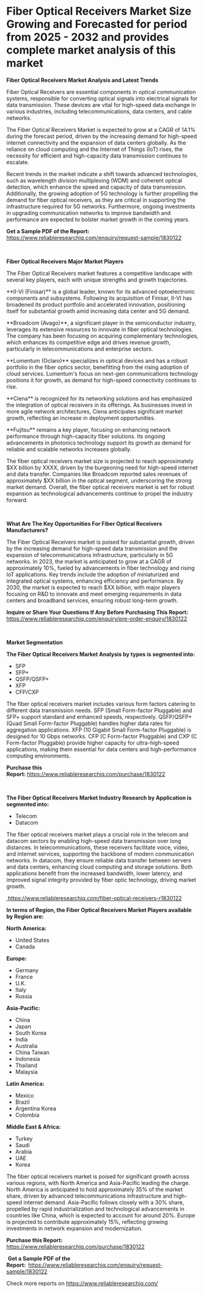 <p><h1>Fiber Optical Receivers Market Size Growing and Forecasted for period from 2025 - 2032 and provides complete market analysis of this market</h1></p><p><strong>Fiber Optical Receivers Market Analysis and Latest Trends</strong></p>
<p><p>Fiber Optical Receivers are essential components in optical communication systems, responsible for converting optical signals into electrical signals for data transmission. These devices are vital for high-speed data exchange in various industries, including telecommunications, data centers, and cable networks.</p><p>The Fiber Optical Receivers Market is expected to grow at a CAGR of 14.1% during the forecast period, driven by the increasing demand for high-speed internet connectivity and the expansion of data centers globally. As the reliance on cloud computing and the Internet of Things (IoT) rises, the necessity for efficient and high-capacity data transmission continues to escalate.</p><p>Recent trends in the market indicate a shift towards advanced technologies, such as wavelength division multiplexing (WDM) and coherent optical detection, which enhance the speed and capacity of data transmission. Additionally, the growing adoption of 5G technology is further propelling the demand for fiber optical receivers, as they are critical in supporting the infrastructure required for 5G networks. Furthermore, ongoing investments in upgrading communication networks to improve bandwidth and performance are expected to bolster market growth in the coming years.</p></p>
<p><strong>Get a Sample PDF of the Report:&nbsp;</strong> <a href="https://www.reliableresearchiq.com/enquiry/request-sample/1830122?utm_campaign=3058&utm_medium=2&utm_source=Github&utm_content=ia&utm_term=06042025&utm_id=fiber-optical-receivers">https://www.reliableresearchiq.com/enquiry/request-sample/1830122</a></p>
<p>&nbsp;</p>
<p><strong>Fiber Optical Receivers Major Market Players</strong></p>
<p><p>The Fiber Optical Receivers market features a competitive landscape with several key players, each with unique strengths and growth trajectories. </p><p>**II-VI (Finisar)** is a global leader, known for its advanced optoelectronic components and subsystems. Following its acquisition of Finisar, II-VI has broadened its product portfolio and accelerated innovation, positioning itself for substantial growth amid increasing data center and 5G demand.</p><p>**Broadcom (Avago)**, a significant player in the semiconductor industry, leverages its extensive resources to innovate in fiber optical technologies. The company has been focusing on acquiring complementary technologies, which enhances its competitive edge and drives revenue growth, particularly in telecommunications and enterprise sectors.</p><p>**Lumentum (Oclaro)** specializes in optical devices and has a robust portfolio in the fiber optics sector, benefitting from the rising adoption of cloud services. Lumentum's focus on next-gen communications technology positions it for growth, as demand for high-speed connectivity continues to rise.</p><p>**Ciena** is recognized for its networking solutions and has emphasized the integration of optical receivers in its offerings. As businesses invest in more agile network architectures, Ciena anticipates significant market growth, reflecting an increase in deployment opportunities.</p><p>**Fujitsu** remains a key player, focusing on enhancing network performance through high-capacity fiber solutions. Its ongoing advancements in photonics technology support its growth as demand for reliable and scalable networks increases globally.</p><p>The fiber optical receivers market size is projected to reach approximately $XX billion by XXXX, driven by the burgeoning need for high-speed internet and data transfer. Companies like Broadcom reported sales revenues of approximately $XX billion in the optical segment, underscoring the strong market demand. Overall, the fiber optical receivers market is set for robust expansion as technological advancements continue to propel the industry forward.</p></p>
<p>&nbsp;</p>
<p><strong>What Are The Key Opportunities For Fiber Optical Receivers Manufacturers?</strong></p>
<p><p>The Fiber Optical Receivers market is poised for substantial growth, driven by the increasing demand for high-speed data transmission and the expansion of telecommunications infrastructure, particularly in 5G networks. In 2023, the market is anticipated to grow at a CAGR of approximately 10%, fueled by advancements in fiber technology and rising IoT applications. Key trends include the adoption of miniaturized and integrated optical systems, enhancing efficiency and performance. By 2030, the market is expected to reach $XX billion, with major players focusing on R&D to innovate and meet emerging requirements in data centers and broadband services, ensuring robust long-term growth.</p></p>
<p><strong>Inquire or Share Your Questions If Any Before Purchasing This Report:</strong> <a href="https://www.reliableresearchiq.com/enquiry/pre-order-enquiry/1830122?utm_campaign=3058&utm_medium=2&utm_source=Github&utm_content=ia&utm_term=06042025&utm_id=fiber-optical-receivers">https://www.reliableresearchiq.com/enquiry/pre-order-enquiry/1830122</a></p>
<p>&nbsp;</p>
<p><strong>Market Segmentation</strong></p>
<p><strong>The Fiber Optical Receivers Market Analysis by types is segmented into:</strong></p>
<p><ul><li>SFP</li><li>SFP+</li><li>QSFP/QSFP+</li><li>XFP</li><li>CFP/CXP</li></ul></p>
<p><p>The fiber optical receivers market includes various form factors catering to different data transmission needs. SFP (Small Form-factor Pluggable) and SFP+ support standard and enhanced speeds, respectively. QSFP/QSFP+ (Quad Small Form-factor Pluggable) handles higher data rates for aggregation applications. XFP (10 Gigabit Small Form-factor Pluggable) is designed for 10 Gbps networks. CFP (C Form-factor Pluggable) and CXP (C Form-factor Pluggable) provide higher capacity for ultra-high-speed applications, making them essential for data centers and high-performance computing environments.</p></p>
<p><strong>Purchase this Report:&nbsp;</strong><a href="https://www.reliableresearchiq.com/purchase/1830122?utm_campaign=3058&utm_medium=2&utm_source=Github&utm_content=ia&utm_term=06042025&utm_id=fiber-optical-receivers">https://www.reliableresearchiq.com/purchase/1830122</a></p>
<p>&nbsp;</p>
<p><strong>The Fiber Optical Receivers Market Industry Research by Application is segmented into:</strong></p>
<p><ul><li>Telecom</li><li>Datacom</li></ul></p>
<p><p>The fiber optical receivers market plays a crucial role in the telecom and datacom sectors by enabling high-speed data transmission over long distances. In telecommunications, these receivers facilitate voice, video, and internet services, supporting the backbone of modern communication networks. In datacom, they ensure reliable data transfer between servers and data centers, enhancing cloud computing and storage solutions. Both applications benefit from the increased bandwidth, lower latency, and improved signal integrity provided by fiber optic technology, driving market growth.</p></p>
<p><a href="https://www.reliableresearchiq.com/fiber-optical-receivers-r1830122?utm_campaign=3058&utm_medium=2&utm_source=Github&utm_content=ia&utm_term=06042025&utm_id=fiber-optical-receivers">&nbsp;https://www.reliableresearchiq.com/fiber-optical-receivers-r1830122</a></p>
<p><strong>In terms of Region, the Fiber Optical Receivers Market Players available by Region are:</strong></p>
<p>
    <p> <strong> North America: </strong>
        <ul>
            <li>United States</li>
            <li>Canada</li>
        </ul>
        </p> 
    <p> <strong> Europe: </strong>
        <ul>
            <li>Germany</li>
            <li>France</li>
            <li>U.K.</li>
            <li>Italy</li>
            <li>Russia</li>
        </ul>
        </p> 
    <p> <strong> Asia-Pacific: </strong>
        <ul>
            <li>China</li>
            <li>Japan</li>
            <li>South Korea</li>
            <li>India</li>
            <li>Australia</li>
            <li>China Taiwan</li>
            <li>Indonesia</li>
            <li>Thailand</li>
            <li>Malaysia</li>
        </ul>
        </p> 
    <p> <strong> Latin America: </strong>
        <ul>
            <li>Mexico</li>
            <li>Brazil</li>
            <li>Argentina Korea</li>
            <li>Colombia</li>
        </ul>
        </p> 
    <p> <strong> Middle East & Africa: </strong>
        <ul>
            <li>Turkey</li>
            <li>Saudi</li>
            <li>Arabia</li>
            <li>UAE</li>
            <li>Korea</li>
        </ul>
    </p>
    </p>
<p><p>The fiber optical receivers market is poised for significant growth across various regions, with North America and Asia-Pacific leading the charge. North America is anticipated to hold approximately 35% of the market share, driven by advanced telecommunications infrastructure and high-speed internet demand. Asia-Pacific follows closely with a 30% share, propelled by rapid industrialization and technological advancements in countries like China, which is expected to account for around 20%. Europe is projected to contribute approximately 15%, reflecting growing investments in network expansion and modernization.</p></p>
<p><strong>Purchase this Report: </strong><a href="https://www.reliableresearchiq.com/purchase/1830122?utm_campaign=3058&utm_medium=2&utm_source=Github&utm_content=ia&utm_term=06042025&utm_id=fiber-optical-receivers">https://www.reliableresearchiq.com/purchase/1830122</a></p>
<p>&nbsp;<strong>Get a Sample PDF of the Report:&nbsp;&nbsp;</strong><a href="https://www.reliableresearchiq.com/enquiry/request-sample/1830122?utm_campaign=3058&utm_medium=2&utm_source=Github&utm_content=ia&utm_term=06042025&utm_id=fiber-optical-receivers">https://www.reliableresearchiq.com/enquiry/request-sample/1830122</a></p>
<p><strong></strong></p>
<p>Check more reports on <a href="https://www.reliableresearchiq.com/?utm_campaign=3058&utm_medium=2&utm_source=Github&utm_content=ia&utm_term=06042025&utm_id=fiber-optical-receivers">https://www.reliableresearchiq.com/</a></p>